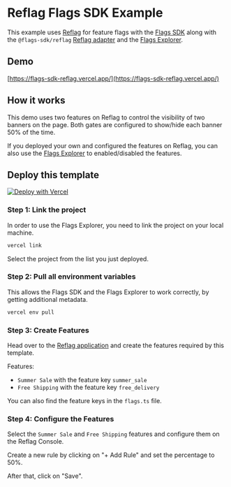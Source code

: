 # Reflag Flags SDK Example

This example uses [Reflag](https://reflag.com) for feature flags with the [Flags SDK](https://flags-sdk.dev) along with the `@flags-sdk/reflag` [Reflag adapter](https://flags-sdk.dev/docs/api-reference/adapters/reflag) and the [Flags Explorer](https://vercel.com/docs/workflow-collaboration/feature-flags/using-vercel-toolbar).

## Demo

[https://flags-sdk-reflag.vercel.app/](https://flags-sdk-reflag.vercel.app/)

## How it works

This demo uses two features on Reflag to control the visibility of two banners on the page.
Both gates are configured to show/hide each banner 50% of the time.

If you deployed your own and configured the features on Reflag, you can also use the [Flags Explorer](https://vercel.com/docs/workflow-collaboration/feature-flags/using-vercel-toolbar) to enabled/disabled the features.

## Deploy this template

[![Deploy with Vercel](https://vercel.com/button)](https://vercel.com/new/clone?repository-url=https%3A%2F%2Fgithub.com%2Fvercel%2Fexamples%2Ftree%2Fmain%2Fflags-sdk/reflag&env=FLAGS_SECRET&envDescription=The+FLAGS_SECRET+will+be+used+by+the+Flags+Explorer+to+securely+overwrite+feature+flags.+Must+be+32+random+bytes%2C+base64-encoded.+Use+the+generated+value+or+set+your+own.&envLink=https%3A%2F%2Fvercel.com%2Fdocs%2Fworkflow-collaboration%2Ffeature-flags%2Fsupporting-feature-flags%23flags_secret-environment-variable&project-name=reflag-flags-sdk-example&repository-name=reflag-flags-sdk-example)

### Step 1: Link the project

In order to use the Flags Explorer, you need to link the project on your local machine.

```bash
vercel link
```

Select the project from the list you just deployed.

### Step 2: Pull all environment variables

This allows the Flags SDK and the Flags Explorer to work correctly, by getting additional metadata.

```bash
vercel env pull
```

### Step 3: Create Features

Head over to the [Reflag application](app.reflag.com) and create the features required by this template.

Features:

- `Summer Sale` with the feature key `summer_sale`
- `Free Shipping` with the feature key `free_delivery`

You can also find the feature keys in the `flags.ts` file.

### Step 4: Configure the Features

Select the `Summer Sale` and `Free Shipping` features and configure them on the Reflag Console.

Create a new rule by clicking on "+ Add Rule" and set the percentage to 50%.

After that, click on "Save".
